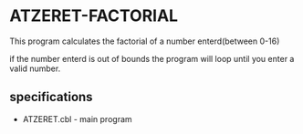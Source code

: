 # ATZERET-FACTORIAL

This program calculates the factorial of a number enterd(between 0-16)

if the number enterd is out of bounds the program will loop until you enter a valid number.

## specifications

* ATZERET.cbl - main program
